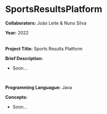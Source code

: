 # SportsResultsPlatform

**Collaborators:** João Leite & Nuno Silva

**Year:** 2022
<br/>
ㅤ

**Project Title:** Sports Results Platform

**Brief Description:** 
- Soon...
<br/>


**Programming Languague:** Java

**Concepts:**
- Soon...
